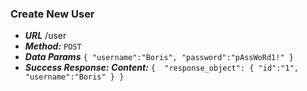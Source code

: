 ### Create New User
* ***URL***
  /user
* ***Method:***
  `POST`
* ***Data Params***
   `{
      "username":"Boris",
      "password":"pAssWoRd1!"
    }`
* ***Success Response:***
    ***Content:*** 
    `{ 
       "response_object": {
          "id":"1",
          "username":"Boris"
       }
     }`

